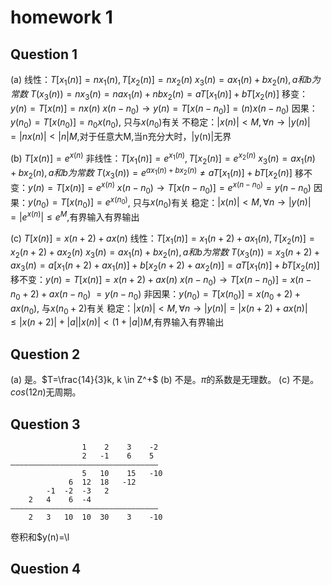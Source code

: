# homework 1
## Question 1
(a) 线性：$T[x_1(n)]=n x_1(n), T[x_2(n)]=n x_2(n)$
$x_3(n)=ax_1(n)+bx_2(n),a和b为常数$
$T(x_3(n))=nx_3(n)=nax_1(n)+nbx_2(n)=aT[x_1(n)]+bT[x_2(n)]$
移变：$y(n)=T[x(n)]=nx(n)$
$x(n-n_0) \to y(n)=T[x(n-n_0)]=(n)x(n-n_0)$
因果：$y(n_0)=T[x(n_0)]=n_0x(n_0)$, 只与$x(n_0)$有关
不稳定：$|x(n)|<M, \forall n \to |y(n)|=|nx(n)|<|n|M$,对于任意大M,当n充分大时，|y(n)|无界

(b) $T[x(n)]=e^{x(n)}$
非线性：$T[x_1(n)]=e^{x_1(n)}, T[x_2(n)]=e^{x_2(n)}$
$x_3(n)=ax_1(n)+bx_2(n),a和b为常数$
$T(x_3(n))=e^{ax_1(n)+bx_2(n)} \neq aT[x_1(n)]+bT[x_2(n)]$
移不变：$y(n)=T[x(n)]=e^{x(n)}$
$x(n-n_0) \to T[x(n-n_0)]=e^{x(n-n_0)}=y(n-n_0)$
因果：$y(n_0)=T[x(n_0)]=e^{x(n_0)}$, 只与$x(n_0)$有关
稳定：$|x(n)|<M, \forall n \to |y(n)|=|e^{x(n)}| \leq e^M$,有界输入有界输出


(c) $T[x(n)]=x(n+2)+ax(n)$
线性：$T[x_1(n)]=x_1(n+2)+ax_1(n), T[x_2(n)]=x_2(n+2)+ax_2(n)$
$x_3(n)=ax_1(n)+bx_2(n),a和b为常数$
$T(x_3(n))=x_3(n+2)+ax_3(n)=a[x_1(n+2)+ax_1(n)]+b[x_2(n+2)+ax_2(n)]=aT[x_1(n)]+bT[x_2(n)]$
移不变：$y(n)=T[x(n)]=x(n+2)+ax(n)$
$x(n-n_0) \to T[x(n-n_0)]=x(n-n_0+2)+ax(n-n_0)$
$=y(n-n_0)$
非因果：$y(n_0)=T[x(n_0)]=x(n_0+2)+ax(n_0)$, 与$x(n_0+2)$有关
稳定：$|x(n)|<M, \forall n \to |y(n)|=|x(n+2)+ax(n)| \leq |x(n+2)|+|a||x(n)| < (1+|a|)M$,有界输入有界输出

## Question 2
(a) 是。$T=\frac{14}{3}k, k \in Z^+$
(b) 不是。$\pi$的系数是无理数。
(c) 不是。$cos(12n)$无周期。

## Question 3
                    1    2    3    -2
                    2   -1    6    5
    —————————————————————————————————
                    5   10    15   -10
                 6  12  18   -12
            -1  -2  -3   2
        2   4    6  -4
    —————————————————————————————————
        2   3   10  10  30    3    -10

卷积和$y(n)=\l
                        
## Question 4
